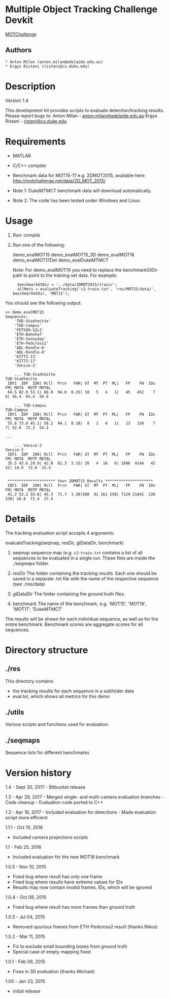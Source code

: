 Multiple Object Tracking Challenge Devkit
=========================================

[MOTChallenge](https://motchallenge.net)

## Authors
	* Anton Milan (anton.milan@adelaide.edu.au)
	* Ergys Ristani (ristani@cs.duke.edu)

Description
===========

Version 1.4

This development kit provides scripts to evaluate detection/tracking results.
Please report bugs to: 
    Anton Milan   - anton.milan@adelaide.edu.au
    Ergys Ristani - ristani@cs.duke.edu


Requirements
============
- MATLAB
- C/C++ compiler
- Benchmark data for MOT15-17
  e.g. 2DMOT2015, available here: http://motchallenge.net/data/2D_MOT_2015/

- Note 1: DukeMTMCT benchmark data will download automatically.
- Note 2: The code has been tested under Windows and Linux.
  

Usage
=====

1) Run: compile

2) Run one of the following:

   demo_evalMOT15
   demo_evalMOT15_3D
   demo_evalMOT16
   demo_evalMOT17Det
   demo_evalDukeMTMCT

   Note: For demo_evalMOT1X you need to replace the benchmarkGtDir path to 
         point to the training set data. For example:
         
         benchmarkGtDir = '../data/2DMOT2015/train/';
         allMets = evaluateTracking('c2-train.txt', 'res/MOT15/data/', benchmarkGtDir, 'MOT15');


You should see the following output:

    >> demo_evalMOT15
    Sequences: 
        'TUD-Stadtmitte'
        'TUD-Campus'
        'PETS09-S2L1'
        'ETH-Bahnhof'
        'ETH-Sunnyday'
        'ETH-Pedcross2'
        'ADL-Rundle-6'
        'ADL-Rundle-8'
        'KITTI-13'
        'KITTI-17'
        'Venice-2'

        ... TUD-Stadtmitte
    TUD-Stadtmitte
     IDF1  IDP  IDR| Rcll  Prcn   FAR| GT  MT  PT  ML|   FP    FN  IDs   FM| MOTA  MOTP MOTAL 
     64.5 82.0 53.1| 60.9  94.0  0.25| 10   5   4   1|   45   452    7    6| 56.4  65.4  56.9 

        ... TUD-Campus
    TUD-Campus
     IDF1  IDP  IDR| Rcll  Prcn   FAR| GT  MT  PT  ML|   FP    FN  IDs   FM| MOTA  MOTP MOTAL 
     55.8 73.0 45.1| 58.2  94.1  0.18|  8   1   6   1|   13   150    7    7| 52.6  72.3  54.3 

    ...

        ... Venice-2
    Venice-2
     IDF1  IDP  IDR| Rcll  Prcn   FAR| GT  MT  PT  ML|   FP    FN  IDs   FM| MOTA  MOTP MOTAL 
     35.5 43.6 29.9| 42.0  61.3  3.15| 26   4  16   6| 1890  4144   42   52| 14.9  72.6  15.5 


     ********************* Your 2DMOT15 Results *********************
     IDF1  IDP  IDR| Rcll  Prcn   FAR| GT  MT  PT  ML|   FP    FN  IDs   FM| MOTA  MOTP MOTAL 
     41.2 53.2 33.6| 45.3  71.7  1.30|500  81 161 258| 7129 21842  220  338| 26.8  72.4  27.4 



Details
=======
The tracking evaluation script accepts 4 arguments:

evaluateTracking(seqmap, resDir, gtDataDir, benchmark)

1) seqmap
sequence map (e.g. `c2-train.txt` contains a list of all sequences to be 
evaluated in a single run. These files are inside the ./seqmaps folder.

2) resDir
The folder containing the tracking results. Each one should be saved in a
separate .txt file with the name of the respective sequence (see ./res/data)

3) gtDataDir
The folder containing the ground truth files.

4) benchmark
The name of the benchmark, e.g. 'MOT15', 'MOT16', 'MOT17', 'DukeMTMCT'

The results will be shown for each individual sequence, as well as for the
entire benchmark. Benchmark scores are aggregate scores for all sequences.



Directory structure
===================
	

./res
----------
This directory contains 
  - the tracking results for each sequence in a subfolder data  
  - eval.txt, which shows all metrics for this demo
  
  
  
./utils
-------
Various scripts and functions used for evaluation.


./seqmaps
---------
Sequence lists for different benchmarks




Version history
===============

1.4 - Sept 30, 2017
    - Bitbucket release

1.3 - Apr 29, 2017
    - Merged single- and multi-camera evaluation branches
    - Code cleanup
    - Evaluation code ported to C++

1.2 - Apr 16, 2017
	- Included evaluation for detections
	- Made evaluation script more efficient	

1.1.1 - Oct 10, 2016
  - Included camera projections scripts
	
1.1 - Feb 25, 2016
  - Included evaluation for the new MOT16 benchmark

1.0.5 - Nov 10, 2015
  - Fixed bug where result has only one frame
  - Fixed bug where results have extreme values for IDs
  - Results may now contain invalid frames, IDs, which will be ignored

1.0.4 - Oct 08, 2015
  - Fixed bug where result has more frames than ground truth

1.0.3 - Jul 04, 2015
  - Removed spurious frames from ETH-Pedcross2 result (thanks Nikos)
  
1.0.2 - Mar 11, 2015
  - Fix to exclude small bounding boxes from ground truth
  - Special case of empty mapping fixed

1.0.1 - Feb 06, 2015
  - Fixes in 3D evaluation (thanks Michael)

1.00 - Jan 23, 2015
  - initial release